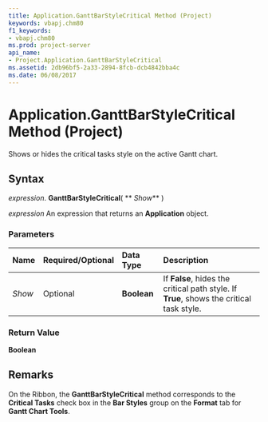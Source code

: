 ```yaml
---
title: Application.GanttBarStyleCritical Method (Project)
keywords: vbapj.chm80
f1_keywords:
- vbapj.chm80
ms.prod: project-server
api_name:
- Project.Application.GanttBarStyleCritical
ms.assetid: 2db96bf5-2a33-2894-8fcb-dcb4842bba4c
ms.date: 06/08/2017
---
```



# Application.GanttBarStyleCritical Method (Project)

Shows or hides the critical tasks style on the active Gantt chart.


## Syntax

 _expression_. **GanttBarStyleCritical**( ** _Show_** )

 _expression_ An expression that returns an **Application** object.


### Parameters



|**Name**|**Required/Optional**|**Data Type**|**Description**|
|:-----|:-----|:-----|:-----|
| _Show_|Optional|**Boolean**|If **False**, hides the critical path style. If **True**, shows the critical task style.|

### Return Value

 **Boolean**


## Remarks

On the Ribbon, the **GanttBarStyleCritical** method corresponds to the **Critical Tasks** check box in the **Bar Styles** group on the **Format** tab for **Gantt Chart Tools**.


